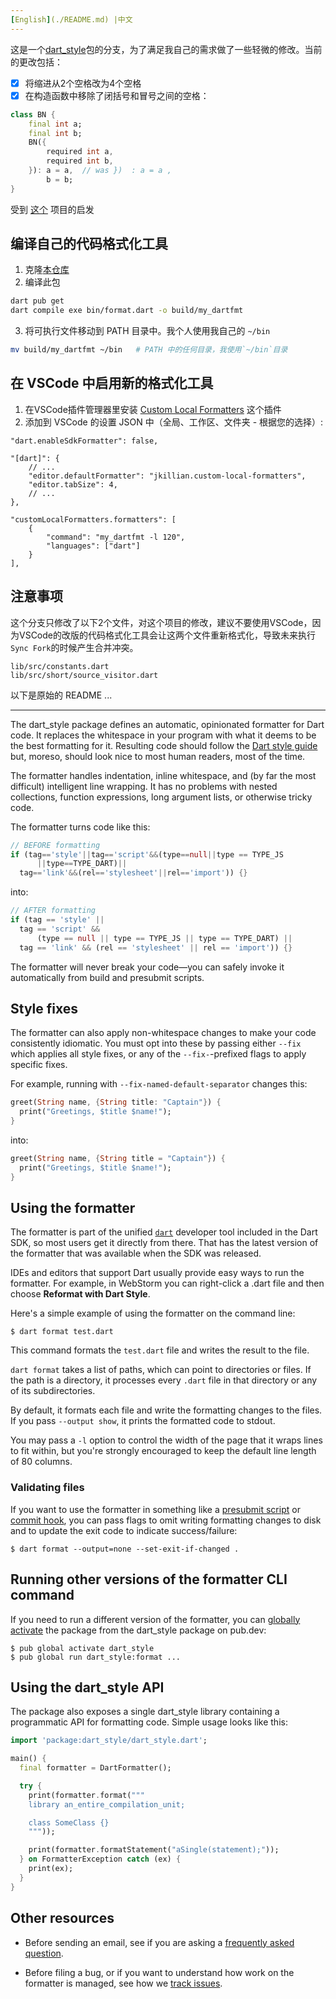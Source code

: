 ```yaml
---
[English](./README.md) |中文
---
```


这是一个[dart_style](https://github.com/dart-lang/dart_style)包的分支，为了满足我自己的需求做了一些轻微的修改。当前的更改包括：

- [x] 将缩进从2个空格改为4个空格
- [x] 在构造函数中移除了闭括号和冒号之间的空格：

```dart
class BN {
    final int a;
    final int b;
    BN({
        required int a,
        required int b,
    }): a = a,  // was })  : a = a ,
        b = b;
}
```

受到 [这个](https://github.com/mkakabaev/dart_style) 项目的启发

## 编译自己的代码格式化工具

1. 克隆[本仓库](https://github.com/kennydiff/my_dart_style.git)
2. 编译此包

```sh
dart pub get
dart compile exe bin/format.dart -o build/my_dartfmt
```

3. 将可执行文件移动到 PATH 目录中。我个人使用我自己的 `~/bin`

```sh
mv build/my_dartfmt ~/bin   # PATH 中的任何目录，我使用`~/bin`目录
```

## 在 VSCode 中启用新的格式化工具

1. 在VSCode插件管理器里安装 [Custom Local Formatters](https://github.com/JKillian/vscode-custom-local-formatters) 这个插件
2. 添加到 VSCode 的设置 JSON 中（全局、工作区、文件夹 - 根据您的选择）:

```jsonc
"dart.enableSdkFormatter": false,
   
"[dart]": {
    // ...
    "editor.defaultFormatter": "jkillian.custom-local-formatters",
    "editor.tabSize": 4,
    // ... 
},

"customLocalFormatters.formatters": [
    {
        "command": "my_dartfmt -l 120",
        "languages": ["dart"]
    }
],

```

## 注意事项

这个分支只修改了以下2个文件，对这个项目的修改，建议不要使用VSCode，因为VSCode的改版的代码格式化工具会让这两个文件重新格式化，导致未来执行 `Sync Fork`的时候产生合并冲突。
```shell
lib/src/constants.dart
lib/src/short/source_visitor.dart
```



以下是原始的 README ...

---

The dart_style package defines an automatic, opinionated formatter for Dart
code. It replaces the whitespace in your program with what it deems to be the
best formatting for it. Resulting code should follow the [Dart style guide][]
but, moreso, should look nice to most human readers, most of the time.

[dart style guide]: https://dart.dev/guides/language/effective-dart/style

The formatter handles indentation, inline whitespace, and (by far the most
difficult) intelligent line wrapping. It has no problems with nested
collections, function expressions, long argument lists, or otherwise tricky
code.

The formatter turns code like this:

```dart
// BEFORE formatting
if (tag=='style'||tag=='script'&&(type==null||type == TYPE_JS
      ||type==TYPE_DART)||
  tag=='link'&&(rel=='stylesheet'||rel=='import')) {}
```

into:

```dart
// AFTER formatting
if (tag == 'style' ||
  tag == 'script' &&
      (type == null || type == TYPE_JS || type == TYPE_DART) ||
  tag == 'link' && (rel == 'stylesheet' || rel == 'import')) {}
```

The formatter will never break your code&mdash;you can safely invoke it
automatically from build and presubmit scripts.

## Style fixes

The formatter can also apply non-whitespace changes to make your code
consistently idiomatic. You must opt into these by passing either `--fix` which
applies all style fixes, or any of the `--fix-`-prefixed flags to apply specific
fixes.

For example, running with `--fix-named-default-separator` changes this:

```dart
greet(String name, {String title: "Captain"}) {
  print("Greetings, $title $name!");
}
```

into:

```dart
greet(String name, {String title = "Captain"}) {
  print("Greetings, $title $name!");
}
```

## Using the formatter

The formatter is part of the unified [`dart`][] developer tool included in the
Dart SDK, so most users get it directly from there. That has the latest version
of the formatter that was available when the SDK was released.

[`dart`]: https://dart.dev/tools/dart-tool

IDEs and editors that support Dart usually provide easy ways to run the
formatter. For example, in WebStorm you can right-click a .dart file and then
choose **Reformat with Dart Style**.

Here's a simple example of using the formatter on the command line:

    $ dart format test.dart

This command formats the `test.dart` file and writes the result to the
file.

`dart format` takes a list of paths, which can point to directories or files. If
the path is a directory, it processes every `.dart` file in that directory or
any of its subdirectories.

By default, it formats each file and write the formatting changes to the files.
If you pass `--output show`, it prints the formatted code to stdout.

You may pass a `-l` option to control the width of the page that it wraps lines
to fit within, but you're strongly encouraged to keep the default line length of
80 columns.

### Validating files

If you want to use the formatter in something like a [presubmit script][] or
[commit hook][], you can pass flags to omit writing formatting changes to disk
and to update the exit code to indicate success/failure:

    $ dart format --output=none --set-exit-if-changed .

[presubmit script]: https://www.chromium.org/developers/how-tos/depottools/presubmit-scripts
[commit hook]: https://git-scm.com/book/en/v2/Customizing-Git-Git-Hooks

## Running other versions of the formatter CLI command

If you need to run a different version of the formatter, you can
[globally activate][] the package from the dart_style package on
pub.dev:

[globally activate]: https://dart.dev/tools/pub/cmd/pub-global

    $ pub global activate dart_style
    $ pub global run dart_style:format ...

## Using the dart_style API

The package also exposes a single dart_style library containing a programmatic
API for formatting code. Simple usage looks like this:

```dart
import 'package:dart_style/dart_style.dart';

main() {
  final formatter = DartFormatter();

  try {
    print(formatter.format("""
    library an_entire_compilation_unit;

    class SomeClass {}
    """));

    print(formatter.formatStatement("aSingle(statement);"));
  } on FormatterException catch (ex) {
    print(ex);
  }
}
```

## Other resources

* Before sending an email, see if you are asking a
  [frequently asked question][faq].

* Before filing a bug, or if you want to understand how work on the
  formatter is managed, see how we [track issues][].

[faq]: https://github.com/dart-lang/dart_style/wiki/FAQ
[track issues]: https://github.com/dart-lang/dart_style/wiki/Tracking-issues
